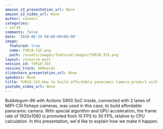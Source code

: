 ```yaml
---
amazon_s3_presentation_url: None
amazon_s3_video_url: None
author: connect
categories:
- yvr18
comments: false
date: '2018-08-29 09:00:00+00:00'
image:
  featured: true
  name: YVR18-315.png
  path: /assets/images/featured-images/YVR18-315.png
layout: resource-post
session_id: YVR18-315
session_track: 96Boards
slideshare_presentation_url: None
speakers: None
title: YVR18-315:How to build affordable panoramic Camera product with Bubblegum96
youtube_video_url: None
---
```


Bubblegum-96 with Actions S900 SoC inside, connected with 2 lanes of MIPI-CSI fisheye cameras, was used in this case, to build affordable panoramic camera. With special algorithm and GPU acceleration, the frame rate of 1920x1080 is promoted from 10 FPS to 30 FPS, relative to CPU calculation. In this presentation, we'd like to explain how we make it happen.